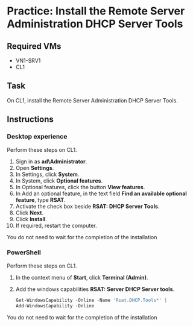 # Practice: Install the Remote Server Administration DHCP Server Tools

## Required VMs

* VN1-SRV1
* CL1

## Task

On CL1, install the Remote Server Administration DHCP Server Tools.

## Instructions

### Desktop experience

Perform these steps on CL1.

1. Sign in as **ad\Administrator**.
1. Open **Settings**.
1. In Settings, click **System**.
1. In System, click **Optional features**.
1. In Optional features, click the button **View features**.
1. In Add an optional feature, in the text field **Find an available optional feature**, type **RSAT**.
1. Activate the check box beside **RSAT: DHCP Server Tools**.
1. Click **Next**.
1. Click **Install**.
1. If required, restart the computer.

You do not need to wait for the completion of the installation

### PowerShell

Perform these steps on CL1.

1. In the context menu of **Start**, click **Terminal (Admin)**.
1. Add the windows capabilities **RSAT: Server DHCP Server tools**.

    ````powershell
    Get-WindowsCapability -Online -Name 'Rsat.DHCP.Tools*' |
    Add-WindowsCapability -Online
    ````

You do not need to wait for the completion of the installation
